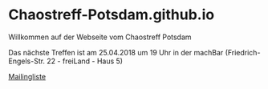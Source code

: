 # Chaostreff-Potsdam.github.io
Willkommen auf der Webseite vom Chaostreff Potsdam

Das nächste Treffen ist am 25.04.2018 um 19 Uhr in der machBar (Friedrich-Engels-Str. 22 - freiLand - Haus 5)


[Mailingliste][join-mailing-list]




[join-mailing-list]: mailto:&#109;&#097;&#106;&#111;&#114;&#100;&#111;&#109;&#111;&#064;&#102;&#097;&#098;&#108;&#097;&#098;&#045;&#099;&#111;&#116;&#116;&#098;&#117;&#115;&#046;&#100;&#101;?subject=subscribe&#32;chaos-treff-potsdam-fablab-cottbus-de&body=subscribe&#32;chaos-treff-potsdam-fablab-cottbus-de
